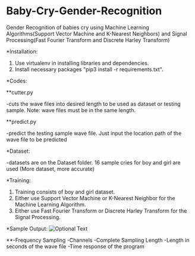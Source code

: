 # Baby-Cry-Gender-Recognition
Gender Recognition of babies cry using Machine Learning Algorithms(Support Vector Machine and K-Nearest Neighbors) and Signal Processing(Fast Fourier Transform and Discrete Harley Transform)


*Installation:
1. Use virtualenv in installing libraries and dependencies.
2. Install necessary packages "pip3 install -r requirements.txt".



*Codes:

**cutter.py
  
  -cuts the wave files into desired length to be used as dataset or testing sample.
  Note: wave files must be in the same length.
  
**predict.py
  
  -predict the testing sample wave file. Just input the location path of the wave file to be predicted
  
  
*Dataset:
  
  -datasets are on the Dataset folder. 16 sample cries for boy and girl are used (More dataset, more accurate)
  
  
  
*Training:
1. Training consists of boy and girl dataset.
2. Either use Support Vector Machine or K-Nearest Neighbor for the Machine Learning Algorithm.
3. Either use Fast Fourier Transform or Discrete Harley Transform for the Signal Processing.

*Sample Output:
![Optional Text](../master/imagesample.png)

**-Frequency Sampling
-Channels
-Complete Sampling Length
-Length in seconds of the wave file
-Time response of the program
